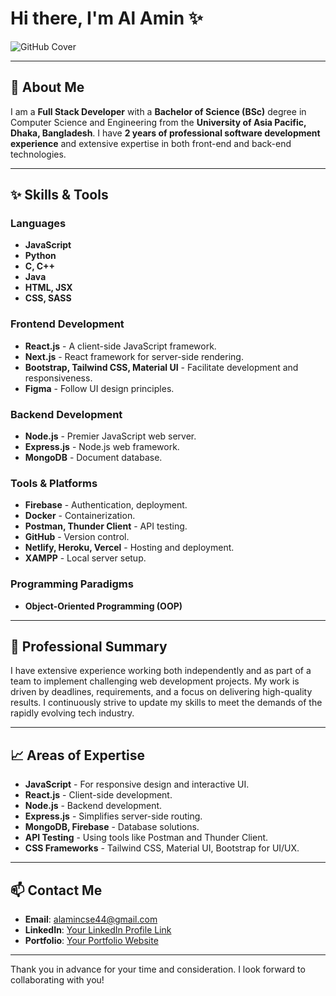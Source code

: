 # Hi there, I'm **Al Amin** ✨

![GitHub Cover](Untitled-2-300x300.jpg)

---

## 🚀 About Me

I am a **Full Stack Developer** with a **Bachelor of Science (BSc)** degree in Computer Science and Engineering from the **University of Asia Pacific, Dhaka, Bangladesh**. I have **2 years of professional software development experience** and extensive expertise in both front-end and back-end technologies.

---

## ✨ Skills & Tools

### Languages
- **JavaScript**
- **Python**
- **C, C++**
- **Java**
- **HTML, JSX**
- **CSS, SASS**

### Frontend Development
- **React.js** - A client-side JavaScript framework.
- **Next.js** - React framework for server-side rendering.
- **Bootstrap, Tailwind CSS, Material UI** - Facilitate development and responsiveness.
- **Figma** - Follow UI design principles.

### Backend Development
- **Node.js** - Premier JavaScript web server.
- **Express.js** - Node.js web framework.
- **MongoDB** - Document database.

### Tools & Platforms
- **Firebase** - Authentication, deployment.
- **Docker** - Containerization.
- **Postman, Thunder Client** - API testing.
- **GitHub** - Version control.
- **Netlify, Heroku, Vercel** - Hosting and deployment.
- **XAMPP** - Local server setup.

### Programming Paradigms
- **Object-Oriented Programming (OOP)**

---

## 🔰 Professional Summary

I have extensive experience working both independently and as part of a team to implement challenging web development projects. My work is driven by deadlines, requirements, and a focus on delivering high-quality results. I continuously strive to update my skills to meet the demands of the rapidly evolving tech industry.

---

## 📈 Areas of Expertise

- **JavaScript** - For responsive design and interactive UI.
- **React.js** - Client-side development.
- **Node.js** - Backend development.
- **Express.js** - Simplifies server-side routing.
- **MongoDB, Firebase** - Database solutions.
- **API Testing** - Using tools like Postman and Thunder Client.
- **CSS Frameworks** - Tailwind CSS, Material UI, Bootstrap for UI/UX.

---

## 📫 Contact Me

- **Email**: [alamincse44@gmail.com](mailto:alamincse44@gmail.com)
- **LinkedIn**: [Your LinkedIn Profile Link](#)
- **Portfolio**: [Your Portfolio Website](#)

---

Thank you in advance for your time and consideration. I look forward to collaborating with you!
